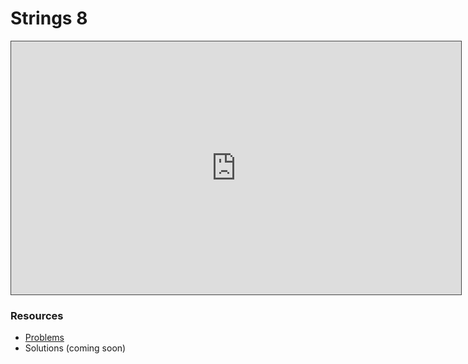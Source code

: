 # Strings 8

<iframe src="https://adaacademy.hosted.panopto.com/Panopto/Pages/Viewer.aspx?id=c17cd431-0559-487f-8641-aebc0004e62a&autoplay=false&offerviewer=true&showtitle=true&showbrand=true&captions=true&interactivity=all" height="405" width="720" style="border: 1px solid #464646;" allowfullscreen allow="autoplay"></iframe>

### Resources

* [Problems](https://docs.google.com/presentation/d/1uvTJMdbYOPtOA-tcHRwCkBA3RkeBdaNGue_oSNQLRQ8/edit?usp=sharing)
* Solutions (coming soon)